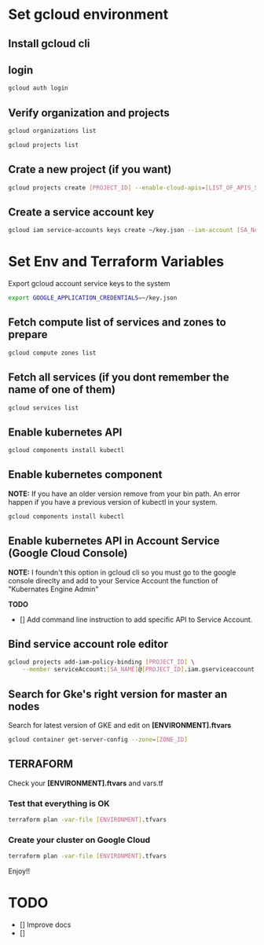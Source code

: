 # Set gcloud environment
## Install gcloud cli

## login 
```bash
gcloud auth login
```

## Verify organization and projects
```bash
gcloud organizations list
```

```bash
gcloud projects list
```

## Crate a new project (if you want)

```bash
gcloud projects create [PROJECT_ID] --enable-cloud-apis=[LIST_OF_APIS_SEPARATED_BY_COMA] --organization=[ORGANIZATION_ID] --name=[PROJECT_PRETTY_NAME]
```

## Create a service account key
```bash
gcloud iam service-accounts keys create ~/key.json --iam-account [SA_NAME]@[PROJECT_ID].iam.gserviceaccount.com
```

# Set Env and Terraform Variables
Export gcloud account service keys to the system

```bash
export GOOGLE_APPLICATION_CREDENTIALS=~/key.json
```
## Fetch compute list of services and zones to prepare
```bash
gcloud compute zones list
```

## Fetch all services (if you dont remember the name of one of them)

```bash
gcloud services list 
```	

## Enable kubernetes API
```bash
gcloud components install kubectl
```

## Enable kubernetes component 
**NOTE:** If you have an older version remove from your bin path. An error happen if you have a previous version of kubectl in your system.

```bash
gcloud components install kubectl
```

## Enable kubernetes API in Account Service (Google Cloud Console)
**NOTE:**  I foundn't this option in gcloud cli so you must go to the google console direclty and add to your Service Account the function of "Kubernates Engine Admin"

**TODO**

- [] Add command line instruction to add specific API to Service Account.

## Bind service account role editor
```bash
gcloud projects add-iam-policy-binding [PROJECT_ID] \
    --member serviceAccount:[SA_NAME]@[PROJECT_ID].iam.gserviceaccount.com --role roles/editor`
```

## Search for Gke's right version for master an nodes 
Search for latest version of GKE and edit on **[ENVIRONMENT].ftvars**

```bash
gcloud container get-server-config --zone=[ZONE_ID]
```

## TERRAFORM
Check your **[ENVIRONMENT].ftvars** and vars.tf 

### Test that everything is OK
```bash
terraform plan -var-file [ENVIRONMENT].tfvars
```
### Create your cluster on Google Cloud
```bash
terraform plan -var-file [ENVIRONMENT].tfvars
```
Enjoy!!


# TODO
- [] Improve docs
- [] 